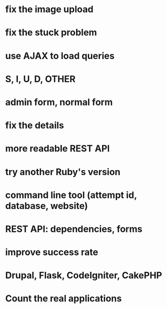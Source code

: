 # fix the image upload
# fix the stuck problem
# use AJAX to load queries
# S, I, U, D, OTHER
# admin form, normal form
# fix the details
# more readable REST API
# try another Ruby's version
# command line tool (attempt id, database, website)
# REST API: dependencies, forms
# improve success rate
# Drupal, Flask, CodeIgniter, CakePHP
# Count the real applications

